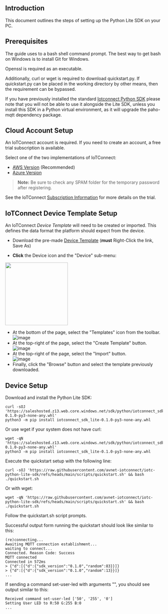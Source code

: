 ## Introduction
This document outlines the steps of setting up the Python Lite SDK
on your PC.

## Prerequisites
The guide uses to a bash shell command prompt. The best way to get bash on
Windows is to install Git for Windows.

Openssl is required as an executable.

Additionally, curl or wget is required to download quickstart.py.
If quickstart.py can be placed in the working directory by other means,
then the requirement can be bypassed.

If you have previously installed the standard [Iotconnect Python SDK](https://github.com/avnet-iotconnect/iotc-python-sdk)
please note that you will not be able to use it alongside the Lite SDK,
unless you install this SDK in a Python virtual environment, as it will upgrade the 
paho-mqtt dependency package.

## Cloud Account Setup
An IoTConnect account is required.  If you need to create an account, a free trial subscription is available.

Select one of the two implementations of IoTConnect:
* [AWS Version](https://subscription.iotconnect.io/subscribe?cloud=aws)  (Recommended)
* [Azure Version](https://subscription.iotconnect.io/subscribe?cloud=azure)  

> **Note:**  Be sure to check any SPAM folder for the temporary password after registering.

See the IoTConnect [Subscription Information](https://github.com/avnet-iotconnect/avnet-iotconnect.github.io/blob/main/documentation/iotconnect/subscription/subscription.md) for more details on the trial.

## IoTConnect Device Template Setup

An IoTConnect *Device Template* will need to be created or imported. This defines the data format the platform should expect from the device.
* Download the pre-made  [Device Template](files/plitedemo-template.json?raw=1) (**must** Right-Click the link, Save As)
 
* **Click** the Device icon and the "Device" sub-menu:  
<img src="https://github.com/avnet-iotconnect/avnet-iotc-mtb-xensiv-example/assets/40640041/57e0b0c8-08ba-4c3f-b33d-489d7d0db568" width=200>
  
* At the bottom of the page, select the "Templates" icon from the toolbar.<br>![image](https://github.com/avnet-iotconnect/avnet-iotconnect.github.io/assets/40640041/3dc0b82c-13ea-4d99-93be-3adf14575709)
* At the top-right of the page, select the "Create Template" button.<br>![image](https://github.com/avnet-iotconnect/avnet-iotconnect.github.io/assets/40640041/33325cbd-4fee-4958-b32a-f28d0d52342c)
* At the top-right of the page, select the "Import" button.<br>![image](https://github.com/avnet-iotconnect/avnet-iotconnect.github.io/assets/40640041/418b999c-58e2-49f3-a3f1-118b16271b26)
* Finally, click the "Browse" button and select the template previously downloaded.

## Device Setup

Download and install the Python Lite SDK:
```shell
curl -sOJ 'https://saleshosted.z13.web.core.windows.net/sdk/python/iotconnect_sdk_lite-0.1.0-py3-none-any.whl'
python3 -m pip install iotconnect_sdk_lite-0.1.0-py3-none-any.whl
```
Or use wget if your system does not have curl:
```shell
wget -qN 'https://saleshosted.z13.web.core.windows.net/sdk/python/iotconnect_sdk_lite-0.1.0-py3-none-any.whl'
python3 -m pip install iotconnect_sdk_lite-0.1.0-py3-none-any.whl
```


Execute the quickstart setup with the following line:
```shell
curl -sOJ 'https://raw.githubusercontent.com/avnet-iotconnect/iotc-python-lite-sdk/refs/heads/main/scripts/quickstart.sh' && bash ./quickstart.sh
``` 
Or with wget:
```shell
wget -qN 'https://raw.githubusercontent.com/avnet-iotconnect/iotc-python-lite-sdk/refs/heads/main/scripts/quickstart.sh' && bash ./quickstart.sh
```

Follow the quickstart.sh script prompts.

Successful output form running the quickstart should look like similar to this:
```
(re)connecting...
Awaiting MQTT connection establishment...
waiting to connect...
Connected. Reason Code: Success
MQTT connected
Connected in 572ms
> {"d":[{"d":{"sdk_version":"0.1.0","random":83}}]}
> {"d":[{"d":{"sdk_version":"0.1.0","random":13}}]}
...
```

If sending a command set-user-led with arguments "", you should see output similar to this:
```
Received command set-user-led ['50', '255', '0']
Setting User LED to R:50 G:255 B:0
...
```
